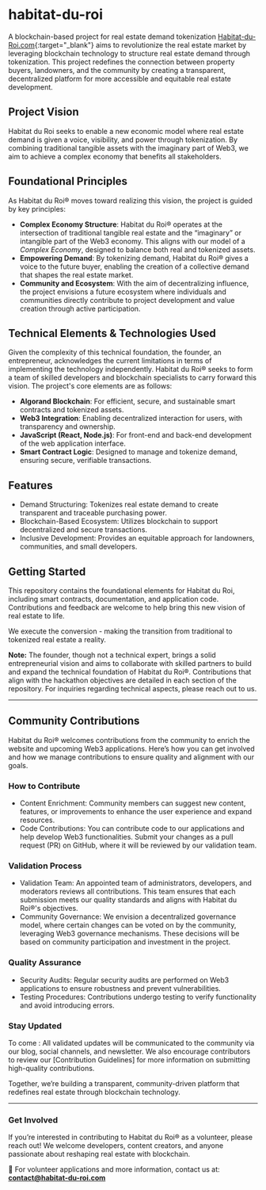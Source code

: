 # habitat-du-roi
A blockchain-based project for real estate demand tokenization
[Habitat-du-Roi.com](http://www.habitat-du-roi.com){:target="_blank"} aims to revolutionize the real estate market by leveraging blockchain technology to structure real estate demand through tokenization. 
This project redefines the connection between property buyers, landowners, and the community by creating a transparent, decentralized platform for more accessible and equitable real estate development.

## Project Vision
Habitat du Roi seeks to enable a new economic model where real estate demand is given a voice, visibility, and power through tokenization. By combining traditional tangible assets with the imaginary part of Web3, we aim to achieve a complex economy that benefits all stakeholders.

## Foundational Principles
As Habitat du Roi® moves toward realizing this vision, the project is guided by key principles:
- **Complex Economy Structure**: Habitat du Roi® operates at the intersection of traditional tangible real estate and the “imaginary” or intangible part of the Web3 economy. This aligns with our model of a *Complex Economy*, designed to balance both real and tokenized assets.
- **Empowering Demand**: By tokenizing demand, Habitat du Roi® gives a voice to the future buyer, enabling the creation of a collective demand that shapes the real estate market.
- **Community and Ecosystem**: With the aim of decentralizing influence, the project envisions a future ecosystem where individuals and communities directly contribute to project development and value creation through active participation.

## Technical Elements & Technologies Used

Given the complexity of this technical foundation, the founder, an entrepreneur, acknowledges the current limitations in terms of implementing the technology independently. Habitat du Roi® seeks to form a team of skilled developers and blockchain specialists to carry forward this vision. The project's core elements are as follows:

- **Algorand Blockchain**: For efficient, secure, and sustainable smart contracts and tokenized assets.
- **Web3 Integration**: Enabling decentralized interaction for users, with transparency and ownership.
- **JavaScript (React, Node.js)**: For front-end and back-end development of the web application interface.
- **Smart Contract Logic**: Designed to manage and tokenize demand, ensuring secure, verifiable transactions.

## Features
- Demand Structuring: Tokenizes real estate demand to create transparent and traceable purchasing power.
- Blockchain-Based Ecosystem: Utilizes blockchain to support decentralized and secure transactions.
- Inclusive Development: Provides an equitable approach for landowners, communities, and small developers.
  
## Getting Started
This repository contains the foundational elements for Habitat du Roi, including smart contracts, documentation, and application code. Contributions and feedback are welcome to help bring this new vision of real estate to life.

We execute the conversion - making the transition from traditional to tokenized real estate a reality.

**Note:** The founder, though not a technical expert, brings a solid entrepreneurial vision and aims to collaborate with skilled partners to build and expand the technical foundation of Habitat du Roi®. Contributions that align with the hackathon objectives are detailed in each section of the repository. For inquiries regarding technical aspects, please reach out to us.

---------------------------------

## Community Contributions

Habitat du Roi® welcomes contributions from the community to enrich the website and upcoming Web3 applications. Here’s how you can get involved and how we manage contributions to ensure quality and alignment with our goals.

### How to Contribute
- Content Enrichment: Community members can suggest new content, features, or improvements to enhance the user experience and expand resources.
- Code Contributions: You can contribute code to our applications and help develop Web3 functionalities. Submit your changes as a pull request (PR) on GitHub, where it will be reviewed by our validation team.

### Validation Process
- Validation Team: An appointed team of administrators, developers, and moderators reviews all contributions. This team ensures that each submission meets our quality standards and aligns with Habitat du Roi®'s objectives.
- Community Governance: We envision a decentralized governance model, where certain changes can be voted on by the community, leveraging Web3 governance mechanisms. These decisions will be based on community participation and investment in the project.

### Quality Assurance
- Security Audits: Regular security audits are performed on Web3 applications to ensure robustness and prevent vulnerabilities.
- Testing Procedures: Contributions undergo testing to verify functionality and avoid introducing errors.

### Stay Updated
To come : All validated updates will be communicated to the community via our blog, social channels, and newsletter. We also encourage contributors to review our [Contribution Guidelines] for more information on submitting high-quality contributions.

Together, we’re building a transparent, community-driven platform that redefines real estate through blockchain technology.

---------------------------------

### Get Involved

If you’re interested in contributing to Habitat du Roi® as a volunteer, please reach out! We welcome developers, content creators, and anyone passionate about reshaping real estate with blockchain.

📧 For volunteer applications and more information, contact us at: **[contact@habitat-du-roi.com](mailto:contact@habitat-du-roi.com)**


